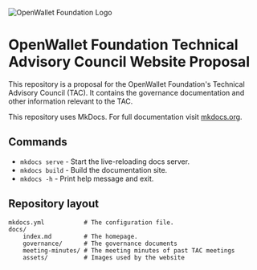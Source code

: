 ![OpenWallet Foundation Logo](https://openwallet.foundation/wp-content/uploads/sites/11/2023/02/OpenWallet_Logo_Color-with-descriptor.svg)

# OpenWallet Foundation Technical Advisory Council Website Proposal

This repository is a proposal for the OpenWallet Foundation's Technical
Advisory Council (TAC). It contains the governance documentation and other
information relevant to the TAC.

This repository uses MkDocs. For full documentation visit
[mkdocs.org](https://www.mkdocs.org).

## Commands

* `mkdocs serve` - Start the live-reloading docs server.
* `mkdocs build` - Build the documentation site.
* `mkdocs -h` - Print help message and exit.

## Repository layout

    mkdocs.yml           # The configuration file.
    docs/
        index.md         # The homepage.
        governance/      # The governance documents
        meeting-minutes/ # The meeting minutes of past TAC meetings
        assets/          # Images used by the website
